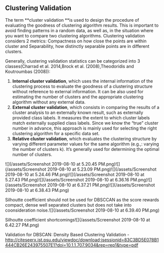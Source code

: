 ## Clustering Validation

The term **cluster validation **is used to design the procedure of evaluating the goodness of clustering algorithm results. This is important to avoid finding patterns in a random data, as well as, in the situation where you want to compare two clustering algorithms. Clustering validation considers 2 metrics: Compactness on how close the points are within cluster and Separability, how distinctly separable points are in different clusters.

Generally, clustering validation statistics can be categorized into 3 classes\(Charrad et al. 2014,Brock et al. \(2008\),Theodoridis and Koutroumbas \(2008\)\):

1. **Internal cluster validation**, which uses the internal information of the clustering process to evaluate the goodness of a clustering structure without reference to external information. It can be also used for estimating the number of clusters and the appropriate clustering algorithm without any external data.
2. **External cluster validation**, which consists in comparing the results of a cluster analysis to an externally known result, such as externally provided class labels. It measures the extent to which cluster labels match externally supplied class labels. Since we know the “true” cluster number in advance, this approach is mainly used for selecting the right clustering algorithm for a specific data set.
3. **Relative cluster validation**, which evaluates the clustering structure by varying different parameter values for the same algorithm \(e.g.,: varying the number of clusters k\). It’s generally used for determining the optimal number of clusters.

![](/assets/Screenshot 2019-08-10 at 5.20.45 PM.png)![](/assets/Screenshot 2019-08-10 at 5.23.09 PM.png)![](/assets/Screenshot 2019-08-10 at 5.24.46 PM.png)![](/assets/Screenshot 2019-08-10 at 5.27.43 PM.png)![](/assets/Screenshot 2019-08-10 at 6.36.16 PM.png)![](/assets/Screenshot 2019-08-10 at 6.37.21 PM.png)![](/assets/Screenshot 2019-08-10 at 6.38.43 PM.png)

Silhoutte coefficient should not be used for DBSCCAN as the score rewards compact, dense well separated clusters but does not take into coonsideration noise.![](/assets/Screenshot 2019-08-10 at 6.39.40 PM.png)

Silhoutte coefficient shortcomings![](/assets/Screenshot 2019-08-10 at 6.42.27 PM.png)

Validation for DBSCAN: Density Based Clustering Validation - http://citeseerx.ist.psu.edu/viewdoc/download;jsessionid=83C3BD5E078B1444CB26E243975507E1?doi=10.1.1.707.9034&rep=rep1&type=pdf

